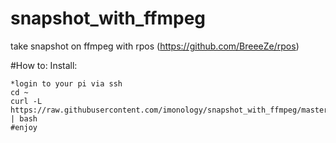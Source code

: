 # snapshot_with_ffmpeg
take snapshot on ffmpeg with rpos (https://github.com/BreeeZe/rpos)

#How to:
Install:

    *login to your pi via ssh
    cd ~
    curl -L https://raw.githubusercontent.com/imonology/snapshot_with_ffmpeg/master/setup_snapshot_with_ffmpeg.sh | bash
    #enjoy
